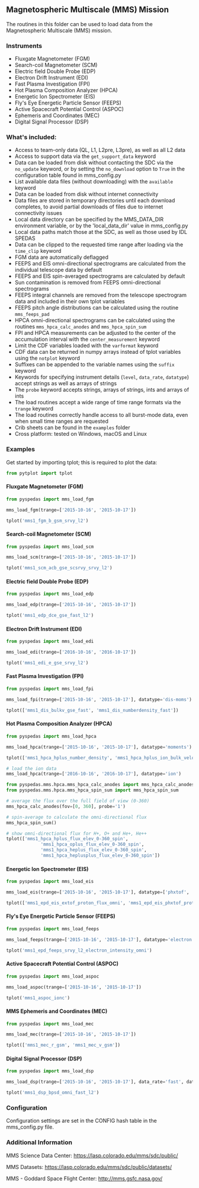 
## Magnetospheric Multiscale (MMS) Mission
The routines in this folder can be used to load data from the Magnetospheric Multiscale (MMS) mission. 

### Instruments
- Fluxgate Magnetometer (FGM)
- Search-coil Magnetometer (SCM)
- Electric field Double Probe (EDP)
- Electron Drift Instrument (EDI)
- Fast Plasma Investigation (FPI)
- Hot Plasma Composition Analyzer (HPCA)
- Energetic Ion Spectrometer (EIS)
- Fly's Eye Energetic Particle Sensor (FEEPS)
- Active Spacecraft Potential Control (ASPOC)
- Ephemeris and Coordinates (MEC)
- Digital Signal Processor (DSP)

### What's included:
- Access to team-only data (QL, L1, L2pre, L3pre), as well as all L2 data
- Access to support data via the `get_support_data` keyword
- Data can be loaded from disk without contacting the SDC via the `no_update` keyword, or by setting the `no_download` option to `True` in the configuration table found in mms_config.py
- List available data files (without downloading) with the `available` keyword
- Data can be loaded from disk without internet connectivity 
- Data files are stored in temporary directories until each download completes, to avoid partial downloads of files due to internet connectivity issues
- Local data directory can be specified by the MMS_DATA_DIR environment variable, or by the 'local_data_dir' value in mms_config.py
- Local data paths match those at the SDC, as well as those used by IDL SPEDAS
- Data can be clipped to the requested time range after loading via the `time_clip` keyword
- FGM data are automatically deflagged 
- FEEPS and EIS omni-directional spectrograms are calculated from the individual telescope data by default
- FEEPS and EIS spin-averaged spectrograms are calculated by default
- Sun contamination is removed from FEEPS omni-directional spectrograms
- FEEPS integral channels are removed from the telescope spectrogram data and included in their own tplot variables
- FEEPS pitch angle distributions can be calculated using the routine `mms_feeps_pad`
- HPCA omni-directional spectrograms can be calculated using the routines `mms_hpca_calc_anodes` and `mms_hpca_spin_sum`
- FPI and HPCA measurements can be adjusted to the center of the accumulation interval with the `center_measurement` keyword
- Limit the CDF variables loaded with the `varformat` keyword
- CDF data can be returned in numpy arrays instead of tplot variables using the `notplot` keyword
- Suffixes can be appended to the variable names using the `suffix` keyword
- Keywords for specifying instrument details (`level`, `data_rate`, `datatype`) accept strings as well as arrays of strings
- The `probe` keyword accepts strings, arrays of strings, ints and arrays of ints
- The load routines accept a wide range of time range formats via the `trange` keyword
- The load routines correctly handle access to all burst-mode data, even when small time ranges are requested
- Crib sheets can be found in the `examples` folder
- Cross platform: tested on Windows, macOS and Linux

### Examples
Get started by importing tplot; this is required to plot the data:

```python
from pytplot import tplot
```

#### Fluxgate Magnetometer (FGM)

```python
from pyspedas import mms_load_fgm

mms_load_fgm(trange=['2015-10-16', '2015-10-17'])

tplot('mms1_fgm_b_gsm_srvy_l2')
```

#### Search-coil Magnetometer (SCM)

```python
from pyspedas import mms_load_scm

mms_load_scm(trange=['2015-10-16', '2015-10-17'])

tplot('mms1_scm_acb_gse_scsrvy_srvy_l2')
```

#### Electric field Double Probe (EDP)

```python
from pyspedas import mms_load_edp

mms_load_edp(trange=['2015-10-16', '2015-10-17'])

tplot('mms1_edp_dce_gse_fast_l2')
```

#### Electron Drift Instrument (EDI)

```python
from pyspedas import mms_load_edi

mms_load_edi(trange=['2016-10-16', '2016-10-17'])

tplot('mms1_edi_e_gse_srvy_l2')
```

#### Fast Plasma Investigation (FPI)

```python
from pyspedas import mms_load_fpi

mms_load_fpi(trange=['2015-10-16', '2015-10-17'], datatype='dis-moms')

tplot(['mms1_dis_bulkv_gse_fast', 'mms1_dis_numberdensity_fast'])
```

#### Hot Plasma Composition Analyzer (HPCA)

```python
from pyspedas import mms_load_hpca

mms_load_hpca(trange=['2015-10-16', '2015-10-17'], datatype='moments')

tplot(['mms1_hpca_hplus_number_density', 'mms1_hpca_hplus_ion_bulk_velocity'])

# load the ion data
mms_load_hpca(trange=['2016-10-16', '2016-10-17'], datatype='ion')

from pyspedas.mms.hpca.mms_hpca_calc_anodes import mms_hpca_calc_anodes
from pyspedas.mms.hpca.mms_hpca_spin_sum import mms_hpca_spin_sum

# average the flux over the full field of view (0-360)
mms_hpca_calc_anodes(fov=[0, 360], probe='1')

# spin-average to calculate the omni-directional flux
mms_hpca_spin_sum()

# show omni-directional flux for H+, O+ and He+, He++
tplot(['mms1_hpca_hplus_flux_elev_0-360_spin', 
             'mms1_hpca_oplus_flux_elev_0-360_spin', 
             'mms1_hpca_heplus_flux_elev_0-360_spin', 
             'mms1_hpca_heplusplus_flux_elev_0-360_spin'])
```

#### Energetic Ion Spectrometer (EIS)

```python
from pyspedas import mms_load_eis

mms_load_eis(trange=['2015-10-16', '2015-10-17'], datatype=['phxtof', 'extof'])

tplot(['mms1_epd_eis_extof_proton_flux_omni', 'mms1_epd_eis_phxtof_proton_flux_omni'])
```

#### Fly's Eye Energetic Particle Sensor (FEEPS)

```python
from pyspedas import mms_load_feeps

mms_load_feeps(trange=['2015-10-16', '2015-10-17'], datatype='electron')

tplot('mms1_epd_feeps_srvy_l2_electron_intensity_omni')
```

#### Active Spacecraft Potential Control (ASPOC)

```python
from pyspedas import mms_load_aspoc

mms_load_aspoc(trange=['2015-10-16', '2015-10-17'])

tplot('mms1_aspoc_ionc')
```

#### MMS Ephemeris and Coordinates (MEC)

```python
from pyspedas import mms_load_mec

mms_load_mec(trange=['2015-10-16', '2015-10-17'])

tplot(['mms1_mec_r_gsm', 'mms1_mec_v_gsm'])
```

#### Digital Signal Processor (DSP)

```python
from pyspedas import mms_load_dsp

mms_load_dsp(trange=['2015-10-16', '2015-10-17'], data_rate='fast', datatype='bpsd')

tplot('mms1_dsp_bpsd_omni_fast_l2')
```


### Configuration
Configuration settings are set in the CONFIG hash table in the mms_config.py file. 


### Additional Information

MMS Science Data Center: https://lasp.colorado.edu/mms/sdc/public/

MMS Datasets: https://lasp.colorado.edu/mms/sdc/public/datasets/

MMS - Goddard Space Flight Center: http://mms.gsfc.nasa.gov/


